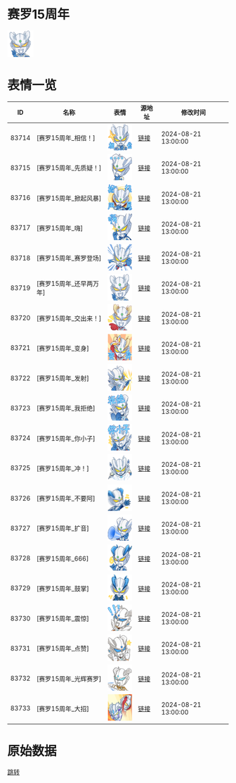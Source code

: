 # 赛罗15周年

<img src="./cover.png" height="60" alt="cover" />

# 表情一览

|ID|名称|表情|源地址|修改时间|
|----|----|----|----|----|
|83714|[赛罗15周年_相信！]|<img src="./pic/083714_%5B赛罗15周年_相信！%5D.png" height="60" alt="相信！"/>|[链接](https://i0.hdslb.com/bfs/garb/12ac497b464acc260705289f0c9dd2ceadcaff3c.png)|2024-08-21 13:00:00|
|83715|[赛罗15周年_先质疑！]|<img src="./pic/083715_%5B赛罗15周年_先质疑！%5D.png" height="60" alt="先质疑！"/>|[链接](https://i0.hdslb.com/bfs/garb/8610eea9223c8807d0ae054c5a699433ada9212f.png)|2024-08-21 13:00:00|
|83716|[赛罗15周年_掀起风暴]|<img src="./pic/083716_%5B赛罗15周年_掀起风暴%5D.png" height="60" alt="掀起风暴"/>|[链接](https://i0.hdslb.com/bfs/garb/cdc9d0f45e480b45bcce47b01dcb503da33b9583.png)|2024-08-21 13:00:00|
|83717|[赛罗15周年_嗨]|<img src="./pic/083717_%5B赛罗15周年_嗨%5D.png" height="60" alt="嗨"/>|[链接](https://i0.hdslb.com/bfs/garb/473114bce183ddcbc9a5753d9dcf055b0042dabf.png)|2024-08-21 13:00:00|
|83718|[赛罗15周年_赛罗登场]|<img src="./pic/083718_%5B赛罗15周年_赛罗登场%5D.png" height="60" alt="赛罗登场"/>|[链接](https://i0.hdslb.com/bfs/garb/31ecd69c2312f67ca4b07c310962dca0ee01814e.png)|2024-08-21 13:00:00|
|83719|[赛罗15周年_还早两万年]|<img src="./pic/083719_%5B赛罗15周年_还早两万年%5D.png" height="60" alt="还早两万年"/>|[链接](https://i0.hdslb.com/bfs/garb/9009652520f59a67e7a3a1b79228a40974c8995b.png)|2024-08-21 13:00:00|
|83720|[赛罗15周年_交出来！]|<img src="./pic/083720_%5B赛罗15周年_交出来！%5D.png" height="60" alt="交出来！"/>|[链接](https://i0.hdslb.com/bfs/garb/5497f4946c535b4172d76a4fe7a9c775a1b6df4c.png)|2024-08-21 13:00:00|
|83721|[赛罗15周年_变身]|<img src="./pic/083721_%5B赛罗15周年_变身%5D.png" height="60" alt="变身"/>|[链接](https://i0.hdslb.com/bfs/garb/e281d9f554431449c6e78eee132dadbb10ed6f29.png)|2024-08-21 13:00:00|
|83722|[赛罗15周年_发射]|<img src="./pic/083722_%5B赛罗15周年_发射%5D.png" height="60" alt="发射"/>|[链接](https://i0.hdslb.com/bfs/garb/6d8b1e0180a0f2f40b23a7bfbe2114f4aea0b3e2.png)|2024-08-21 13:00:00|
|83723|[赛罗15周年_我拒绝]|<img src="./pic/083723_%5B赛罗15周年_我拒绝%5D.png" height="60" alt="我拒绝"/>|[链接](https://i0.hdslb.com/bfs/garb/bbdd38f052ab314140e2a50ce44ffc51097dcaa2.png)|2024-08-21 13:00:00|
|83724|[赛罗15周年_你小子]|<img src="./pic/083724_%5B赛罗15周年_你小子%5D.png" height="60" alt="你小子"/>|[链接](https://i0.hdslb.com/bfs/garb/9bdb4a0dc419fd846fe1bf0e824f8532f5068e05.png)|2024-08-21 13:00:00|
|83725|[赛罗15周年_冲！]|<img src="./pic/083725_%5B赛罗15周年_冲！%5D.png" height="60" alt="冲！"/>|[链接](https://i0.hdslb.com/bfs/garb/f26c18a3e6234e331adfa12ff01cab3437a1fd75.png)|2024-08-21 13:00:00|
|83726|[赛罗15周年_不要阿]|<img src="./pic/083726_%5B赛罗15周年_不要阿%5D.png" height="60" alt="不要阿"/>|[链接](https://i0.hdslb.com/bfs/garb/1143efa2124ac3ae36b56c713f477e60bbe44f79.png)|2024-08-21 13:00:00|
|83727|[赛罗15周年_扩音]|<img src="./pic/083727_%5B赛罗15周年_扩音%5D.png" height="60" alt="扩音"/>|[链接](https://i0.hdslb.com/bfs/garb/eaae880258d075d338516418d87a69128f799efa.png)|2024-08-21 13:00:00|
|83728|[赛罗15周年_666]|<img src="./pic/083728_%5B赛罗15周年_666%5D.png" height="60" alt="666"/>|[链接](https://i0.hdslb.com/bfs/garb/5d7b611e27487d5dbfe076049d5caf2bef96b8aa.png)|2024-08-21 13:00:00|
|83729|[赛罗15周年_鼓掌]|<img src="./pic/083729_%5B赛罗15周年_鼓掌%5D.png" height="60" alt="鼓掌"/>|[链接](https://i0.hdslb.com/bfs/garb/e2023613f3d916f8d1241f321f5ee9b3485a223a.png)|2024-08-21 13:00:00|
|83730|[赛罗15周年_震惊]|<img src="./pic/083730_%5B赛罗15周年_震惊%5D.png" height="60" alt="震惊"/>|[链接](https://i0.hdslb.com/bfs/garb/788c29c7f2fb94fff5edddbb496af8342eafc73d.png)|2024-08-21 13:00:00|
|83731|[赛罗15周年_点赞]|<img src="./pic/083731_%5B赛罗15周年_点赞%5D.png" height="60" alt="点赞"/>|[链接](https://i0.hdslb.com/bfs/garb/10d9a2813fe3babe5daec2eb8518bf83a4413404.png)|2024-08-21 13:00:00|
|83732|[赛罗15周年_光辉赛罗]|<img src="./pic/083732_%5B赛罗15周年_光辉赛罗%5D.png" height="60" alt="光辉赛罗"/>|[链接](https://i0.hdslb.com/bfs/garb/e6490511aa3db0cd69772403191032291b68bb1c.png)|2024-08-21 13:00:00|
|83733|[赛罗15周年_大招]|<img src="./pic/083733_%5B赛罗15周年_大招%5D.png" height="60" alt="大招"/>|[链接](https://i0.hdslb.com/bfs/garb/176ab1a653eb083488c1cb2a908744dfaa5563cb.png)|2024-08-21 13:00:00|

# 原始数据

[跳转](./raw.json)

